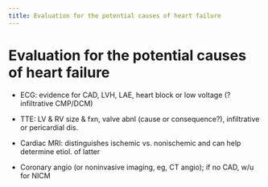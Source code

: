 ```yaml
---
title: Evaluation for the potential causes of heart failure
---
```

# Evaluation for the potential causes of heart failure

* ECG: evidence for CAD, LVH, LAE, heart block or low voltage (? infiltrative CMP/DCM)

* TTE: LV & RV size & fxn, valve abnl (cause or consequence?), infiltrative or pericardial dis.

* Cardiac MRI: distinguishes ischemic vs. nonischemic and can help determine etiol. of latter

* Coronary angio (or noninvasive imaging, eg, CT angio); if no CAD, w/u for NICM
